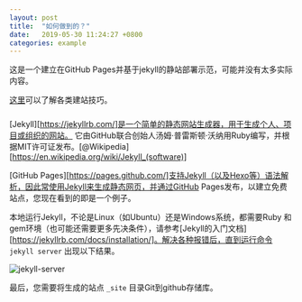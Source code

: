 ```yaml
---
layout: post
title:  "如何做到的？"
date:   2019-05-30 11:24:27 +0800
categories: example
---
```


这是一个建立在GitHub Pages并基于jekyll的静站部署示范，可能并没有太多实际内容。

[这里](http://www.thailycare.com/blog/)可以了解各类建站技巧。

### 

[Jekyll][https://jekyllrb.com/]是一个简单的静态网站生成器，用于生成个人、项目或组织的网站。 它由GitHub联合创始人汤姆·普雷斯顿·沃纳用Ruby编写，并根据MIT许可证发布。[@Wikipedia][https://en.wikipedia.org/wiki/Jekyll_(software)]

[GitHub Pages][https://pages.github.com/]支持Jekyll（以及Hexo等）语法解析，因此常使用Jekyll来生成静态网页，并通过GitHub Pages发布，以建立免费站点，您现在看到的即是一个例子。

本地运行Jekyll，不论是Linux（如Ubuntu）还是Windows系统，都需要Ruby 和gem环境（也可能还需要更多先决条件），请参考[Jekyll的入门文档][https://jekyllrb.com/docs/installation/]。解决各种报错后，直到运行命令 `jekyll server` 出现以下结果。

![jekyll-server](/jekylldemo/images/jekyll-server.png)

最后，您需要将生成的站点 `_site` 目录Git到github存储库。